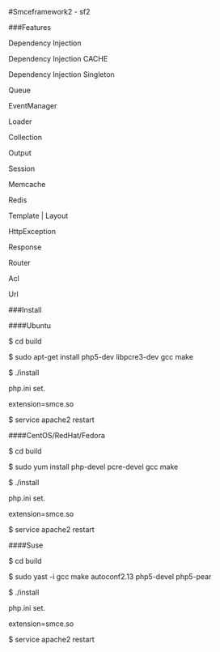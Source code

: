 #Smceframework2 - sf2

###Features

Dependency Injection

Dependency Injection CACHE

Dependency Injection Singleton

Queue

EventManager

Loader

Collection

Output

Session

Memcache

Redis

Template | Layout

HttpException

Response

Router

Acl

Url


###Install

####Ubuntu

$ cd build

$ sudo apt-get install php5-dev libpcre3-dev gcc make

$ ./install 

php.ini set.

extension=smce.so

$ service apache2 restart



####CentOS/RedHat/Fedora

$ cd build

$ sudo yum install php-devel pcre-devel gcc make

$ ./install 

php.ini set.

extension=smce.so

$ service apache2 restart


####Suse

$ cd build

$ sudo yast -i gcc make autoconf2.13 php5-devel php5-pear

$ ./install 

php.ini set.

extension=smce.so

$ service apache2 restart

